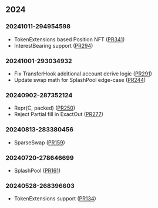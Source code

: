 ## 2024
### 20241011-294954598
- TokenExtensions based Position NFT ([PR341](https://github.com/orca-so/whirlpools/pull/341))
- InterestBearing support ([PR294](https://github.com/orca-so/whirlpools/pull/294))

### 20241001-293034932
- Fix TransferHook additional account derive logic ([PR291](https://github.com/orca-so/whirlpools/pull/291))
- Update swap math for SplashPool edge-case ([PR244](https://github.com/orca-so/whirlpools/pull/244))

### 20240902-287352124
- Repr(C, packed) ([PR250](https://github.com/orca-so/whirlpools/pull/250))
- Reject Partial fill in ExactOut ([PR277](https://github.com/orca-so/whirlpools/pull/277))

### 20240813-283380456
- SparseSwap ([PR159](https://github.com/orca-so/whirlpools/pull/159))

### 20240720-278646699
- SplashPool ([PR161](https://github.com/orca-so/whirlpools/pull/161))

### 20240528-268396603
- TokenExtensions support ([PR134](https://github.com/orca-so/whirlpools/pull/134))

